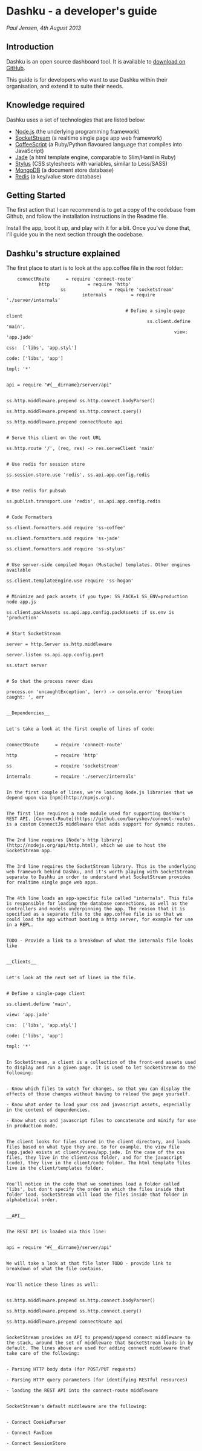 Dashku - a developer's guide
===

_Paul Jensen, 4th August 2013_

Introduction
---

Dashku is an open source dashboard tool. It is available to [download on GitHub](https://github.com/Anephenix/dashku).

This guide is for developers who want to use Dashku within their organisation, and extend it to suite their needs.

Knowledge required
---

Dashku uses a set of technologies that are listed below:

- [Node.js](http://nodejs.org)         (the underlying programming framework)
- [SocketStream](https://github.com/socketstream/socketstream)    (a realtime single page app web framework)
- [CoffeeScript](http://coffeescript.org)    (a Ruby/Python flavoured language that compiles into JavaScript)
- [Jade](http://jade-lang.com/)      (a html template engine, comparable to Slim/Haml in Ruby)
- [Stylus](http://learnboost.github.io/stylus/) (CSS stylesheets with variables, similar to Less/SASS) 
- [MongoDB](http://mongodb.org)         (a document store database)
- [Redis](http://redis.io)           (a key/value store database)

Getting Started
---

The first action that I can recommend is to get a copy of the codebase from Github, and foliow the installation instructions in the Readme file.

Install the app, boot it up, and play with it for a bit. Once you've done that, I'll guide you in the next section through the codebase.

Dashku's structure explained
--- 

The first place to start is to look at the app.coffee file in the root folder:



        connectRoute      = require 'connect-route'
                http              = require 'http'
                        ss                = require 'socketstream'
                                internals         = require './server/internals'
                                        
                                                # Define a single-page client
                                                        ss.client.define 'main',
                                                                  view: 'app.jade'
                                                                            css:  ['libs', 'app.styl']
                                                                                      code: ['libs', 'app']
                                                                                                tmpl: '*'
                                                                                                        
                                                                                                                api = require "#{__dirname}/server/api"
                                                                                                                        
                                                                                                                                ss.http.middleware.prepend ss.http.connect.bodyParser()
                                                                                                                                        ss.http.middleware.prepend ss.http.connect.query()
                                                                                                                                                ss.http.middleware.prepend connectRoute api
                                                                                                                                                        
                                                                                                                                                                # Serve this client on the root URL
                                                                                                                                                                        ss.http.route '/', (req, res) -> res.serveClient 'main'
                                                                                                                                                                                
                                                                                                                                                                                        # Use redis for session store
                                                                                                                                                                                                ss.session.store.use 'redis', ss.api.app.config.redis
                                                                                                                                                                                                        
                                                                                                                                                                                                                # Use redis for pubsub
                                                                                                                                                                                                                        ss.publish.transport.use 'redis', ss.api.app.config.redis
                                                                                                                                                                                                                                
                                                                                                                                                                                                                                        # Code Formatters
                                                                                                                                                                                                                                                ss.client.formatters.add require 'ss-coffee'
                                                                                                                                                                                                                                                        ss.client.formatters.add require 'ss-jade'
                                                                                                                                                                                                                                                                ss.client.formatters.add require 'ss-stylus'
                                                                                                                                                                                                                                                                        
                                                                                                                                                                                                                                                                                # Use server-side compiled Hogan (Mustache) templates. Other engines available
                                                                                                                                                                                                                                                                                        ss.client.templateEngine.use require 'ss-hogan'
                                                                                                                                                                                                                                                                                                
                                                                                                                                                                                                                                                                                                        # Minimize and pack assets if you type: SS_PACK=1 SS_ENV=production node app.js
                                                                                                                                                                                                                                                                                                                ss.client.packAssets ss.api.app.config.packAssets if ss.env is 'production'
                                                                                                                                                                                                                                                                                                                        
                                                                                                                                                                                                                                                                                                                                # Start SocketStream
                                                                                                                                                                                                                                                                                                                                        server = http.Server ss.http.middleware
                                                                                                                                                                                                                                                                                                                                                server.listen ss.api.app.config.port
                                                                                                                                                                                                                                                                                                                                                        ss.start server
                                                                                                                                                                                                                                                                                                                                                                
                                                                                                                                                                                                                                                                                                                                                                        # So that the process never dies
                                                                                                                                                                                                                                                                                                                                                                                process.on 'uncaughtException', (err) -> console.error 'Exception caught: ', err
                                                                                                                                                                                                                                                                                                                                                                                
                                                                                                                                                                                                                                                                                                                                                                                __Dependencies__
                                                                                                                                                                                                                                                                                                                                                                                
                                                                                                                                                                                                                                                                                                                                                                                Let's take a look at the first couple of lines of code:
                                                                                                                                                                                                                                                                                                                                                                                
                                                                                                                                                                                                                                                                                                                                                                                        connectRoute      = require 'connect-route'
                                                                                                                                                                                                                                                                                                                                                                                                http              = require 'http'
                                                                                                                                                                                                                                                                                                                                                                                                        ss                = require 'socketstream'
                                                                                                                                                                                                                                                                                                                                                                                                                internals         = require './server/internals'
                                                                                                                                                                                                                                                                                                                                                                                                                
                                                                                                                                                                                                                                                                                                                                                                                                                In the first couple of lines, we're loading Node.js libraries that we depend upon via [npm](http://npmjs.org).
                                                                                                                                                                                                                                                                                                                                                                                                                
                                                                                                                                                                                                                                                                                                                                                                                                                The first line requires a node module used for supporting Dashku's REST API. [Connect-Route](https://github.com/baryshev/connect-route) is a custom ConnectJS middleware that adds support for dynamic routes.
                                                                                                                                                                                                                                                                                                                                                                                                                
                                                                                                                                                                                                                                                                                                                                                                                                                The 2nd line requires [Node's http library](http://nodejs.org/api/http.html), which we use to host the SocketStream app.
                                                                                                                                                                                                                                                                                                                                                                                                                
                                                                                                                                                                                                                                                                                                                                                                                                                The 3rd line requires the SocketStream library. This is the underlying web framework behind Dashku, and it's worth playing with SocketStream separate to Dashku in order to understand what SocketStream provides for realtime single page web apps.
                                                                                                                                                                                                                                                                                                                                                                                                                
                                                                                                                                                                                                                                                                                                                                                                                                                The 4th line loads an app-specific file called "internals". This file is responsible for loading the database connections, as well as the controllers and models underpinning the app. The reason that it is specified as a separate file to the app.coffee file is so that we could load the app without booting a http server, for example for use in a REPL.
                                                                                                                                                                                                                                                                                                                                                                                                                
                                                                                                                                                                                                                                                                                                                                                                                                                TODO - Provide a link to a breakdown of what the internals file looks like
                                                                                                                                                                                                                                                                                                                                                                                                                
                                                                                                                                                                                                                                                                                                                                                                                                                __Clients__
                                                                                                                                                                                                                                                                                                                                                                                                                
                                                                                                                                                                                                                                                                                                                                                                                                                Let's look at the next set of lines in the file.
                                                                                                                                                                                                                                                                                                                                                                                                                
                                                                                                                                                                                                                                                                                                                                                                                                                        # Define a single-page client
                                                                                                                                                                                                                                                                                                                                                                                                                                ss.client.define 'main',
                                                                                                                                                                                                                                                                                                                                                                                                                                          view: 'app.jade'
                                                                                                                                                                                                                                                                                                                                                                                                                                                    css:  ['libs', 'app.styl']
                                                                                                                                                                                                                                                                                                                                                                                                                                                              code: ['libs', 'app']
                                                                                                                                                                                                                                                                                                                                                                                                                                                                        tmpl: '*'
                                                                                                                                                                                                                                                                                                                                                                                                                                                                        
                                                                                                                                                                                                                                                                                                                                                                                                                                                                        In SocketStream, a client is a collection of the front-end assets used to display and run a given page. It is used to let SocketStream do the following:
                                                                                                                                                                                                                                                                                                                                                                                                                                                                        
                                                                                                                                                                                                                                                                                                                                                                                                                                                                        - Know which files to watch for changes, so that you can display the effects of those changes without having to reload the page yourself.
                                                                                                                                                                                                                                                                                                                                                                                                                                                                        - Know what order to load your css and javascript assets, especially in the context of dependencies.
                                                                                                                                                                                                                                                                                                                                                                                                                                                                        - Know what css and javascript files to concatenate and minify for use in production mode. 
                                                                                                                                                                                                                                                                                                                                                                                                                                                                        
                                                                                                                                                                                                                                                                                                                                                                                                                                                                        The client looks for files stored in the client directory, and loads files based on what type they are. So for example, the view file (app.jade) exists at client/views/app.jade. In the case of the css files, they live in the client/css folder, and for the javascript (code), they live in the client/code folder. The html template files live in the client/templates folder.
                                                                                                                                                                                                                                                                                                                                                                                                                                                                        
                                                                                                                                                                                                                                                                                                                                                                                                                                                                        You'll notice in the code that we sometimes load a folder called 'libs', but don't specify the order in which the files inside that folder load. SocketStream will load the files inside that folder in alphabetical order.
                                                                                                                                                                                                                                                                                                                                                                                                                                                                        
                                                                                                                                                                                                                                                                                                                                                                                                                                                                        __API__
                                                                                                                                                                                                                                                                                                                                                                                                                                                                        
                                                                                                                                                                                                                                                                                                                                                                                                                                                                        The REST API is loaded via this line:
                                                                                                                                                                                                                                                                                                                                                                                                                                                                        
                                                                                                                                                                                                                                                                                                                                                                                                                                                                            api = require "#{__dirname}/server/api"
                                                                                                                                                                                                                                                                                                                                                                                                                                                                            
                                                                                                                                                                                                                                                                                                                                                                                                                                                                            We will take a look at that file later TODO - provide link to breakdown of what the file contains.
                                                                                                                                                                                                                                                                                                                                                                                                                                                                            
                                                                                                                                                                                                                                                                                                                                                                                                                                                                            You'll notice these lines as well:
                                                                                                                                                                                                                                                                                                                                                                                                                                                                            
                                                                                                                                                                                                                                                                                                                                                                                                                                                                                    ss.http.middleware.prepend ss.http.connect.bodyParser()
                                                                                                                                                                                                                                                                                                                                                                                                                                                                                            ss.http.middleware.prepend ss.http.connect.query()
                                                                                                                                                                                                                                                                                                                                                                                                                                                                                                    ss.http.middleware.prepend connectRoute api
                                                                                                                                                                                                                                                                                                                                                                                                                                                                                                    
                                                                                                                                                                                                                                                                                                                                                                                                                                                                                                    SocketStream provides an API to prepend/append connect middleware to the stack, around the set of middleware that SocketStream loads in by default. The lines above are used for adding connect middleware that take care of the following:
                                                                                                                                                                                                                                                                                                                                                                                                                                                                                                    
                                                                                                                                                                                                                                                                                                                                                                                                                                                                                                    - Parsing HTTP body data (for POST/PUT requests)
                                                                                                                                                                                                                                                                                                                                                                                                                                                                                                    - Parsing HTTP query parameters (for identifying RESTful resources)
                                                                                                                                                                                                                                                                                                                                                                                                                                                                                                    - loading the REST API into the connect-route middleware
                                                                                                                                                                                                                                                                                                                                                                                                                                                                                                    
                                                                                                                                                                                                                                                                                                                                                                                                                                                                                                    SocketStream's default middleware are the following:
                                                                                                                                                                                                                                                                                                                                                                                                                                                                                                    
                                                                                                                                                                                                                                                                                                                                                                                                                                                                                                    - Connect CookieParser
                                                                                                                                                                                                                                                                                                                                                                                                                                                                                                    - Connect FavIcon
                                                                                                                                                                                                                                                                                                                                                                                                                                                                                                    - Connect SessionStore